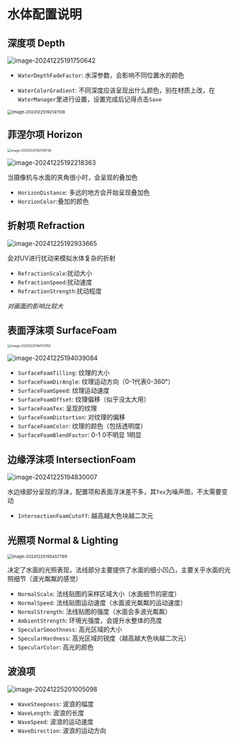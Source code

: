 # 水体配置说明

## 深度项 Depth

![image-20241225191750642](https://hmxs-1315810738.cos.ap-shanghai.myqcloud.com/img/202412251917695.png)

- `WaterDepthFadeFactor`: 水深参数，会影响不同位置水的颜色

- `WaterColorGradient`: 不同深度应该呈现出什么颜色，别在材质上改，在`WaterManager`里进行设置，设置完成后记得点击`Save`

<img src="https://hmxs-1315810738.cos.ap-shanghai.myqcloud.com/img/202412251921154.png" alt="image-20241225192141108" style="zoom: 67%;" />

## 菲涅尔项 Horizon

<img src="https://hmxs-1315810738.cos.ap-shanghai.myqcloud.com/img/202412251925842.png" alt="image-20241225192518736" style="zoom:50%;" />

![image-20241225192218363](https://hmxs-1315810738.cos.ap-shanghai.myqcloud.com/img/202412251922400.png)

当摄像机与水面的夹角很小时，会呈现的叠加色

- `HorizonDistance`: 多远的地方会开始呈现叠加色
- `HorzionColor`:叠加的颜色

## 折射项 Refraction

![image-20241225192933665](https://hmxs-1315810738.cos.ap-shanghai.myqcloud.com/img/202412251929699.png)

会对UV进行扰动来模拟水体复杂的折射

- `RefractionScale`:扰动大小
- `RefractionSpeed`:扰动速度
- `RefractionStrength`:扰动程度

*对画面的影响比较大*

## 表面浮沫项 SurfaceFoam

<img src="https://hmxs-1315810738.cos.ap-shanghai.myqcloud.com/img/202412251941910.png" alt="image-20241225194113782" style="zoom:50%;" />

![image-20241225194039084](https://hmxs-1315810738.cos.ap-shanghai.myqcloud.com/img/202412251940118.png)

- `SurfaceFoamTilling`: 纹理的大小
- `SurfaceFoamDirAngle`: 纹理运动方向（0-1代表0-360°）
- `SurfaceFoamSpeed`: 纹理运动速度
- `SurfaceFoamOffset`: 纹理偏移（似乎没太大用）
- `SurfaceFoamTex`: 呈现的纹理
- `SurfaceFoamDistortion`: 对纹理的偏移
- `SurfaceFoamColor`: 纹理的颜色（包括透明度）
- `SurfaceFoamBlendFactor`: 0-1 0不明显 1明显

## 边缘浮沫项 IntersectionFoam

![image-20241225194830007](https://hmxs-1315810738.cos.ap-shanghai.myqcloud.com/img/202412251948041.png)

水边缘部分呈现的浮沫，配置项和表面浮沫差不多，其`Tex`为噪声图，不太需要变动

- `IntersectionFoamCutoff`: 越高越大色块越二次元

## 光照项 Normal & Lighting

<img src="https://hmxs-1315810738.cos.ap-shanghai.myqcloud.com/img/202412251954839.png" alt="image-20241225195457799" style="zoom: 67%;" />

决定了水面的光照表现，法线部分主要提供了水面的细小凹凸，主要关乎水面的光照细节（波光粼粼的感觉）

- `NormalScale`: 法线贴图的采样区域大小（水面细节的密度）
- `NormalSpeed`: 法线贴图运动速度（水面波光粼粼的运动速度）
- `NormalStrength`: 法线贴图的强度（水面会多波光粼粼）
- `AmbientStrength`: 环境光强度，会提升水整体的亮度
- `SpecularSmoothness`: 高光区域的大小
- `SpecularHardness`: 高光区域的锐度（越高越大色块越二次元）
- `SpecularColor`: 高光的颜色

## 波浪项

![image-20241225201005098](https://hmxs-1315810738.cos.ap-shanghai.myqcloud.com/img/202412252010133.png)

- `WaveSteepness`: 波浪的幅度
- `WaveLength`: 波浪的长度
- `WaveSpeed`: 波浪的运动速度
- `WaveDirection`: 波浪的运动方向